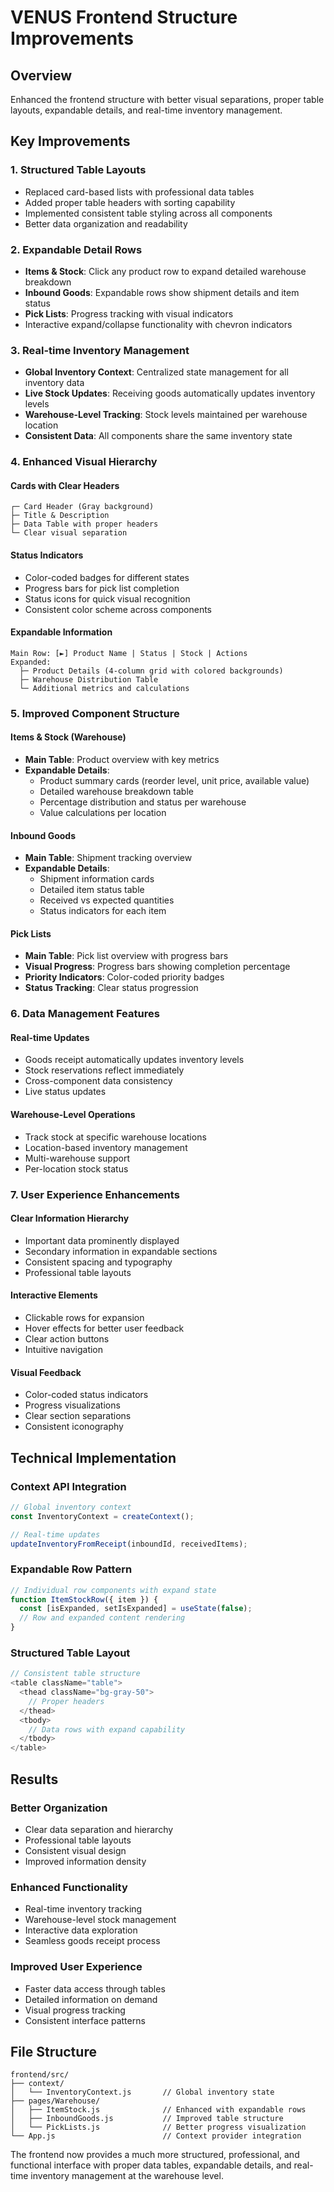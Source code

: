 # VENUS Frontend Structure Improvements

## Overview
Enhanced the frontend structure with better visual separations, proper table layouts, expandable details, and real-time inventory management.

## Key Improvements

### 1. **Structured Table Layouts**
- Replaced card-based lists with professional data tables
- Added proper table headers with sorting capability
- Implemented consistent table styling across all components
- Better data organization and readability

### 2. **Expandable Detail Rows**
- **Items & Stock**: Click any product row to expand detailed warehouse breakdown
- **Inbound Goods**: Expandable rows show shipment details and item status
- **Pick Lists**: Progress tracking with visual indicators
- Interactive expand/collapse functionality with chevron indicators

### 3. **Real-time Inventory Management**
- **Global Inventory Context**: Centralized state management for all inventory data
- **Live Stock Updates**: Receiving goods automatically updates inventory levels
- **Warehouse-Level Tracking**: Stock levels maintained per warehouse location
- **Consistent Data**: All components share the same inventory state

### 4. **Enhanced Visual Hierarchy**

#### **Cards with Clear Headers**
```
┌─ Card Header (Gray background)
├─ Title & Description
├─ Data Table with proper headers
└─ Clear visual separation
```

#### **Status Indicators**
- Color-coded badges for different states
- Progress bars for pick list completion
- Status icons for quick visual recognition
- Consistent color scheme across components

#### **Expandable Information**
```
Main Row: [►] Product Name | Status | Stock | Actions
Expanded: 
  ├─ Product Details (4-column grid with colored backgrounds)
  ├─ Warehouse Distribution Table
  └─ Additional metrics and calculations
```

### 5. **Improved Component Structure**

#### **Items & Stock (Warehouse)**
- **Main Table**: Product overview with key metrics
- **Expandable Details**: 
  - Product summary cards (reorder level, unit price, available value)
  - Detailed warehouse breakdown table
  - Percentage distribution and status per warehouse
  - Value calculations per location

#### **Inbound Goods**
- **Main Table**: Shipment tracking overview
- **Expandable Details**:
  - Shipment information cards
  - Detailed item status table
  - Received vs expected quantities
  - Status indicators for each item

#### **Pick Lists** 
- **Main Table**: Pick list overview with progress bars
- **Visual Progress**: Progress bars showing completion percentage
- **Priority Indicators**: Color-coded priority badges
- **Status Tracking**: Clear status progression

### 6. **Data Management Features**

#### **Real-time Updates**
- Goods receipt automatically updates inventory levels
- Stock reservations reflect immediately
- Cross-component data consistency
- Live status updates

#### **Warehouse-Level Operations**
- Track stock at specific warehouse locations
- Location-based inventory management
- Multi-warehouse support
- Per-location stock status

### 7. **User Experience Enhancements**

#### **Clear Information Hierarchy**
- Important data prominently displayed
- Secondary information in expandable sections
- Consistent spacing and typography
- Professional table layouts

#### **Interactive Elements**
- Clickable rows for expansion
- Hover effects for better user feedback
- Clear action buttons
- Intuitive navigation

#### **Visual Feedback**
- Color-coded status indicators
- Progress visualizations
- Clear section separations
- Consistent iconography

## Technical Implementation

### **Context API Integration**
```javascript
// Global inventory context
const InventoryContext = createContext();

// Real-time updates
updateInventoryFromReceipt(inboundId, receivedItems);
```

### **Expandable Row Pattern**
```javascript
// Individual row components with expand state
function ItemStockRow({ item }) {
  const [isExpanded, setIsExpanded] = useState(false);
  // Row and expanded content rendering
}
```

### **Structured Table Layout**
```javascript
// Consistent table structure
<table className="table">
  <thead className="bg-gray-50">
    // Proper headers
  </thead>
  <tbody>
    // Data rows with expand capability
  </tbody>
</table>
```

## Results

### **Better Organization**
- Clear data separation and hierarchy
- Professional table layouts
- Consistent visual design
- Improved information density

### **Enhanced Functionality**
- Real-time inventory tracking
- Warehouse-level stock management
- Interactive data exploration
- Seamless goods receipt process

### **Improved User Experience**
- Faster data access through tables
- Detailed information on demand
- Visual progress tracking
- Consistent interface patterns

## File Structure
```
frontend/src/
├── context/
│   └── InventoryContext.js       // Global inventory state
├── pages/Warehouse/
│   ├── ItemStock.js              // Enhanced with expandable rows
│   ├── InboundGoods.js           // Improved table structure
│   └── PickLists.js              // Better progress visualization
└── App.js                        // Context provider integration
```

The frontend now provides a much more structured, professional, and functional interface with proper data tables, expandable details, and real-time inventory management at the warehouse level.
